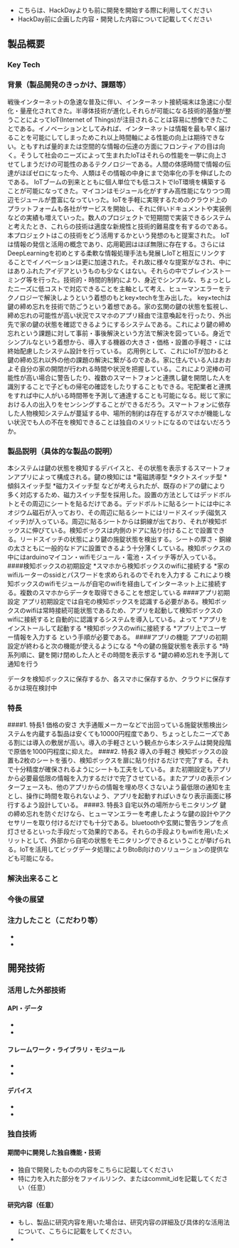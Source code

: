 # 

- こちらは、HackDayよりも前に開発を開始する際に利用してください
- HackDay前に企画した内容・開発した内容について記載してください

## 製品概要
### Key Tech

### 背景（製品開発のきっかけ、課題等）
戦後インターネットの急速な普及に伴い、インターネット接続端末は急速に小型化・量産化されてきた。半導体技術が進化しそれらが可能になる技術的基盤が整うことによってIoT(Internet of Things)が注目されることは容易に想像できたことである。イノベーションとしてみれば、インターネットは情報を最も早く届けることを可能にしてしまっためこれ以上時間軸による性能の向上は期待できない。ともすれば量的または空間的な情報の伝達の方面にフロンティアの目は向く。そうして社会のニーズによって生まれたIoTはそれらの性能を一挙に向上させてしまうだけの可能性のあるテクノロジーである。人間の体感時間で情報の伝達がほぼゼロになった今、人類はその情報の中身にまで効率化の手を伸ばしたのである。
IoTブームの到来とともに個人単位でも低コストでIoT環境を構築することが可能になってきた。マイコンはモジュール化がすすみ高性能になりつつ周辺モジュールが豊富になっていった。IoTを手軽に実現するためのクラウド上のプラットフォームも各社がサービスを開始し、それに伴いドキュメントや実装例などの実績も増えていった。数人のプロジェクトで短期間で実装できるシステムと考えたとき、これらの技術は適度な新規性と技術的難易度を有するのである。本プロジェクトはこの技術をどう活用するかという発想のもと提案された。
IoTは情報の発信と活用の概念であり、応用範囲はほぼ無限に存在する。さらにはDeepLearningを初めとする柔軟な情報処理手法も発展しIoTと相互にリンクすることでイノベーションは更に加速された。それ故に様々な提案がなされ、中にはありふれたアイデアというものも少なくはない。それらの中でブレインストーミング等を行った。技術的・時間的制約により、身近でシンプルな、ちょっとしたニーズに低コストで対応できることを主軸として考え、ヒューマンエラーをテクノロジーで解決しようという着想のもとkey×techを生み出した。
key×techは鍵の締め忘れを技術で防ごうという着想である。家の玄関の鍵の状態を監視し、締め忘れの可能性が高い状況でスマホのアプリ経由で注意喚起を行ったり、外出先で家の鍵の状態を確認できるようにするシステムである。これにより鍵の締め忘れという課題に対して事前・事後解決という方法で解決を図っている。身近でシンプルなという着想から、導入する機器の大きさ・価格・設置の手軽さ・には終始配慮したシステム設計を行っている。
応用例として、これにIoTが加わると鍵の締め忘れ以外の他の課題の解決に繋がるのである。家に住んでいる人はおおよそ自分の家の開閉が行われる時間や状況を把握している。これにより泥棒の可能性が高い場合に警告したり、複数のスマートフォンと連携し鍵を開閉した人を識別することで子どもの帰宅の確認をしたりすることもできる。宅配業者と連携をすれば中に人がいる時間帯を予測して通達することも可能になる。総じて家における人の出入りをセンシングすることができるだろう。スマートフォンに依存した人物検知システムが蔓延する中、場所的制約は存在するがスマホが機能しない状況でも人の不在を検知できることは独自のメリットになるのではないだろうか。


### 製品説明（具体的な製品の説明）
本システムは鍵の状態を検知するデバイスと、その状態を表示するスマートフォンアプリによって構成される。鍵の検知には
*電磁誘導型
*タクトスイッチ型
*傾斜スイッチ型
*磁力スイッチ型
などが考えられたが、既存のドアの鍵により多く対応するため、磁力スイッチ型を採用した。設置の方法としてはデッドボルトとその周辺にシートを貼るだけである。デッドボルトに貼るシートには中にネオジウム磁石が入っており、その周辺に貼るシートにはリードスイッチ(磁気スイッチ)が入っている。周辺に貼るシートからは銅線が出ており、それが検知ボックスに伸びている。検知ボックスは内側のドアに貼り付けることで設置できる。リードスイッチの状態により鍵の施錠状態を検出する。シートの厚さ・銅線の太さともに一般的なドアに設置できるよう十分薄くしている。検知ボックスの中にはarduinoマイコン・wifiモジュール・電池・スイッチ等が入っている。
####検知ボックスの初期設定
*スマホから検知ボックスのwifiに接続する
*家のwifiルーターのssidとパスワードを求められるのでそれを入力する
これにより検知ボックスのwifiモジュールが自宅のwifiを経由してインターネット上に接続する。複数のスマホからデータを取得できることを想定している
####アプリ初期設定
アプリ初期設定では自宅の検知ボックスを認識する必要がある。検知ボックスのwifiは常時接続可能状態であるため、アプリを起動して検知ボックスのwifiに接続すると自動的に認識するシステムを導入している。よって
*アプリをインストールして起動する
*検知ボックスのwifiに接続する
*アプリ上でユーザー情報を入力する
という手順が必要である。
####アプリの機能
アプリの初期設定が終わると次の機能が使えるようになる
*今の鍵の施錠状態を表示する
*時系列順に、鍵を開け閉めした人とその時間を表示する
*鍵の締め忘れを予測して通知を行う

データを検知ボックスに保存するか、各スマホに保存するか、クラウドに保存するかは現在検討中

### 特長
####1. 特長1 価格の安さ
大手通販メーカーなどで出回っている施錠状態検出システムを内蔵する製品は安くても10000円程度であり、ちょっとしたニーズである割には導入の敷居が高い。導入の手軽さという観点から本システムは開発段階で原価を1000円程度に抑えた。
####2. 特長2 導入の手軽さ
検知ボックスの設置も2枚のシートを張り、検知ボックスを扉に貼り付けるだけで完了する。それで十分精度が確保されるようにシートも工夫をしている。また初期設定もアプリから必要最低限の情報を入力するだけで完了させている。またアプリの表示インターフェースも、他のアプリからの情報を埋め尽くさないよう最低限の通知を主とし、操作に時間を取られないよう、アプリを起動すればいきなり表示画面に移行するよう設計している。
####3. 特長3 自宅以外の場所からモニタリング
鍵の締め忘れを防ぐだけなら、ヒューマンエラーを考慮したような鍵の設計やアクセサリーを取り付けるだけでも十分である。bluetoothや玄関に警告ランプを点灯させるといった手段だって効果的である。それらの手段よりもwifiを用いたメリットとして、外部から自宅の状態をモニタリングできるということが挙げられる。IoTを活用してビッグデータ処理によりBtoB向けのソリューションの提供なども可能になる。

### 解決出来ること
### 今後の展望
### 注力したこと（こだわり等）
* 
* 

## 開発技術
### 活用した外部技術
#### API・データ
* 
* 

#### フレームワーク・ライブラリ・モジュール
* 
* 

#### デバイス
* 
* 

### 独自技術
#### 期間中に開発した独自機能・技術
* 独自で開発したものの内容をこちらに記載してください
* 特に力を入れた部分をファイルリンク、またはcommit_idを記載してください（任意）

#### 研究内容（任意）
* もし、製品に研究内容を用いた場合は、研究内容の詳細及び具体的な活用法について、こちらに記載をしてください。
* 
